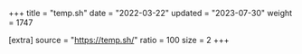 +++
title = "temp.sh"
date = "2022-03-22"
updated = "2023-07-30"
weight = 1747

[extra]
source = "https://temp.sh/"
ratio = 100
size = 2
+++
